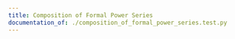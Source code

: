 ```yaml
---
title: Composition of Formal Power Series
documentation_of: ./composition_of_formal_power_series.test.py
---
```

